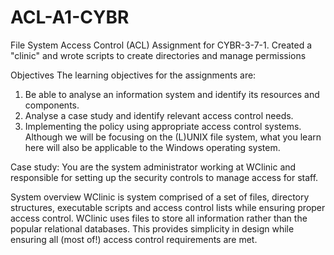 # ACL-A1-CYBR
File System Access Control (ACL) Assignment for CYBR-3-7-1. Created a "clinic" and wrote scripts to create directories and manage permissions

Objectives
The learning objectives for the assignments are:
1. Be able to analyse an information system and identify its resources and components.
2. Analyse a case study and identify relevant access control needs.
3. Implementing the policy using appropriate access control systems.
Although we will be focusing on the (L)UNIX file system, what you learn here will also be applicable to the
Windows operating system.

Case study:
You are the system administrator working at WClinic and responsible for setting up the security
controls to manage access for staff.

System overview
WClinic is system comprised of a set of files, directory structures, executable scripts and access
control lists while ensuring proper access control. WClinic uses files to store all information rather
than the popular relational databases. This provides simplicity in design while ensuring all (most of!) access
control requirements are met.
